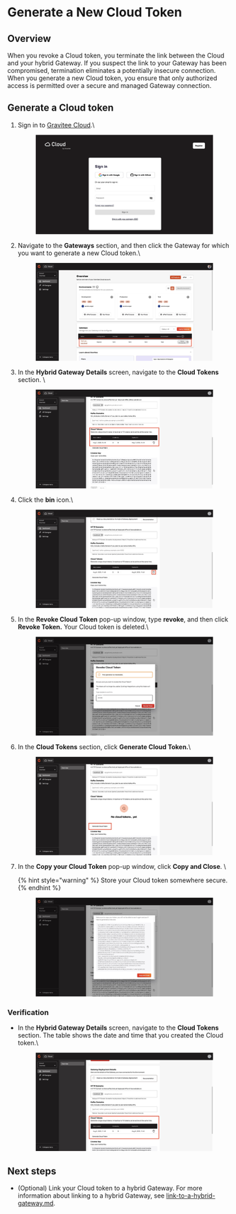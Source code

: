 # Generate a New Cloud Token

## Overview

When you revoke a Cloud token, you terminate the link between the Cloud and your hybrid Gateway. If you suspect the link to your Gateway has been compromised, termination eliminates a potentially insecure connection. When you generate a new Cloud token, you ensure that only authorized access is permitted over a secure and managed Gateway connection.

## Generate a Cloud token

1.  Sign in to [Gravitee Cloud](https://cloud.gravitee.io/).\


    <figure><img src="../../.gitbook/assets/image (4).png" alt=""><figcaption></figcaption></figure>
2.  Navigate to the **Gateways** section, and then click the Gateway for which you want to generate a new Cloud token.\


    <figure><img src="../../.gitbook/assets/64DFB5D8-427B-4FD2-8013-2206631FEDE2_1_201_a.jpeg" alt=""><figcaption></figcaption></figure>
3.  In the **Hybrid Gateway Details** screen, navigate to the **Cloud Tokens** section. \


    <figure><img src="../../.gitbook/assets/D25FD656-4D9B-426A-8B3E-7CB63E826C47_1_201_a (2).jpeg" alt=""><figcaption></figcaption></figure>
4.  Click the **bin** icon.\


    <figure><img src="../../.gitbook/assets/C0E81F31-A36F-4047-8660-BE4B0A72C1B9_1_201_a.jpeg" alt=""><figcaption></figcaption></figure>
5.  In the **Revoke Cloud Token** pop-up window, type **revoke**, and then click **Revoke Token.** Your Cloud token is deleted.\


    <figure><img src="../../.gitbook/assets/1C1BDDA3-6EAD-4574-9AAD-3B1886C5298C_1_201_a.jpeg" alt=""><figcaption></figcaption></figure>
6.  In the **Cloud Tokens** section, click **Generate Cloud Token.**\


    <figure><img src="../../.gitbook/assets/093ECA13-2ABE-4A8A-998D-6F6D2E0E5DF9_1_201_a.jpeg" alt=""><figcaption></figcaption></figure>
7.  In the **Copy your Cloud Token** pop-up window, click **Copy and Close**. \


    {% hint style="warning" %}
    Store your Cloud token somewhere secure.
    {% endhint %}



    <figure><img src="../../.gitbook/assets/18A6E6CD-1BA0-466F-B858-BAB94225DA7E_1_201_a.jpeg" alt=""><figcaption></figcaption></figure>

### Verification

*   In the **Hybrid Gateway Details** screen, navigate to the **Cloud Tokens** section. The table shows the date and time that you created the Cloud token.\


    <figure><img src="../../.gitbook/assets/A9D87A59-C9CE-42BC-9FF9-4AC06738C249_1_201_a.jpeg" alt=""><figcaption></figcaption></figure>

## Next steps

* (Optional) Link your Cloud token to a hybrid Gateway. For more information about linking to a hybrid Gateway, see [link-to-a-hybrid-gateway.md](link-to-a-hybrid-gateway.md "mention").
